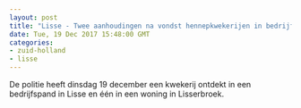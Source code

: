 ```yaml
---
layout: post
title: "Lisse - Twee aanhoudingen na vondst hennepkwekerijen in bedrijfspand en woning"
date: Tue, 19 Dec 2017 15:48:00 GMT
categories: 
- zuid-holland 
- lisse 
---
```


De politie heeft dinsdag 19 december een kwekerij ontdekt in een bedrijfspand in Lisse en één in een woning in Lisserbroek.
